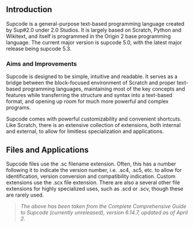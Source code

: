 ## Introduction

Supcode is a general-purpose text-based programming language created by Sup#2.0 under 2.0 Studios. It is largely based on Scratch, Python and Wikitext, and itself is programmed in the Origin 2 base programming language. The current major version is supcode 5.0, with the latest major release being supcode 5.3.

### Aims and Improvements

Supcode is designed to be simple, intuitive and readable. It serves as a bridge between the block-focused environment of Scratch and proper text-based programming languages, maintaining most of the key concepts and features while transferring the structure and syntax into a text-based format, and opening up room for much more powerful and complex programs.

Supcode comes with powerful customizability and convenient shortcuts. Like Scratch, there is an extensive collection of extensions, both internal and external, to allow for limitless specialization and applications.

## Files and Applications

Supcode files use the .sc filename extension. Often, this has a number following it to indicate the version number, i.e. .sc4, .sc5, etc. to allow for identification, version conversion and compatibility indication. Custom extensions use the .scx file extension. There are also a several other file extensions for highly specialized uses, such as .scd or .scv, though these are rarely used.

> *The above has been taken from the Complete Comprehensive Guide to Supcode (currently unreleased), version 6.14.7, updated as of April 2.*
